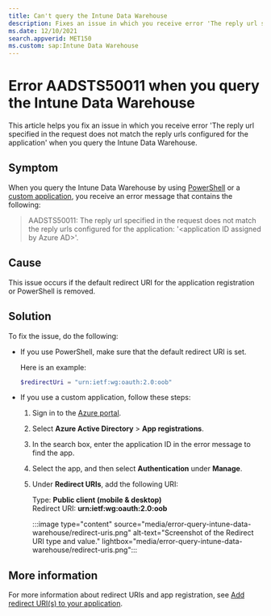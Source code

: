 ```yaml
---
title: Can't query the Intune Data Warehouse
description: Fixes an issue in which you receive error 'The reply url specified in the request does not match the reply urls configured for the application' when you query the Intune Data Warehouse.
ms.date: 12/10/2021
search.appverid: MET150
ms.custom: sap:Intune Data Warehouse
---
```

# Error AADSTS50011 when you query the Intune Data Warehouse

This article helps you fix an issue in which you receive error 'The reply url specified in the request does not match the reply urls configured for the application' when you query the Intune Data Warehouse.

## Symptom

When you query the Intune Data Warehouse by using [PowerShell](https://github.com/microsoft/Intune-Data-Warehouse/tree/master/Samples/PowerShell) or a [custom application](/mem/intune/apps/apps-add), you receive an error message that contains the following:

> AADSTS50011: The reply url specified in the request does not match the reply urls configured for the application: '\<application ID assigned by Azure AD>'.

## Cause

This issue occurs if the default redirect URI for the application registration or PowerShell is removed.

## Solution

To fix the issue, do the following:

- If you use PowerShell, make sure that the default redirect URI is set.

  Here is an example:

  ```powershell
  $redirectUri = "urn:ietf:wg:oauth:2.0:oob"
  ```

- If you use a custom application, follow these steps:

  1. Sign in to the [Azure portal](https://portal.azure.com/).
  2. Select **Azure Active Directory** > **App registrations**.
  3. In the search box, enter the application ID in the error message to find the app.
  4. Select the app, and then select **Authentication** under **Manage**.
  5. Under **Redirect URIs**, add the following URI:

     Type: **Public client (mobile & desktop)**  
     Redirect URI: **urn:ietf:wg:oauth:2.0:oob**

     :::image type="content" source="media/error-query-intune-data-warehouse/redirect-uris.png" alt-text="Screenshot of the Redirect URI type and value." lightbox="media/error-query-intune-data-warehouse/redirect-uris.png":::

## More information

For more information about redirect URIs and app registration, see [Add redirect URI(s) to your application](https://aka.ms/aadv2/redirectUri).
